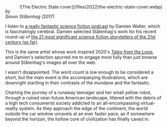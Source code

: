 <!--
.. title: The Electric State
.. slug: the-electric-state
.. date: 2022-02-13 19:32:45 UTC-06:00
.. tags: media,fiction,book,illustrated,science-fiction
-->

<span style="float: right">
![The Electric State cover](/files/2022/the-electric-state-cover.webp)
</span>

*by Simon Stålenhag (2017)*

I listen to
[a really fantastic science fiction podcast](https://damiengwalter.com/podcast/)
by Damien Walter, which is fascinatingly cerebral. Damien selected Stålenhag's
work for his recent round-up of
[the 21 most significant science fiction storytellers of the 21st century (so
far)](https://damiengwalter.com/2021/12/03/the-21-most-significant-science-fiction-storytellers-of-the-21st-century-so-far/).

This is the same artist whose work inspired 2020's
*[Tales from the Loop](https://www.imdb.com/title/tt8741290/)*,
and Damien's selection spurred me to engage more fully than just browse around
Stålenhag's images all over the web.

I wasn't disappointed. The word count is low enough to be considered a short,
but the main event is the accompanying illustrations, which are downright
startling in their contrasts of the mundane and the fantastic.

Charting the journey of a runaway teenager and her small yellow robot, through
a ruined near-future American landscape, littered with the debris of a high
tech consumerist society addicted to an all-encompassing virtual-reality
system. As they approach the edge of the continent, the world outside the car
window unravels at an ever faster pace, as if somewhere beyond the horizon, the
hollow core of civilization has finally caved in.

<br style="clear: both" />

